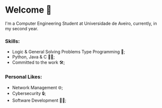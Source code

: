 # Welcome 👋
I'm a Computer Engineering Student at Universidade de Aveiro, currently, in my second year.
### Skills:
- Logic & General Solving Problems Type Programming 🧠;
- Python, Java & C 🧑‍💻;
- Committed to the work 🛠️;
### Personal Likes:
- Network Management 🌐;
- Cybersecurity 🔒;
- Software Development 👨‍💻;




